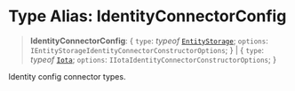 # Type Alias: IdentityConnectorConfig

> **IdentityConnectorConfig**: \{ `type`: *typeof* [`EntityStorage`](../variables/IdentityConnectorType.md#entitystorage); `options`: `IEntityStorageIdentityConnectorConstructorOptions`; \} \| \{ `type`: *typeof* [`Iota`](../variables/IdentityConnectorType.md#iota); `options`: `IIotaIdentityConnectorConstructorOptions`; \}

Identity config connector types.
